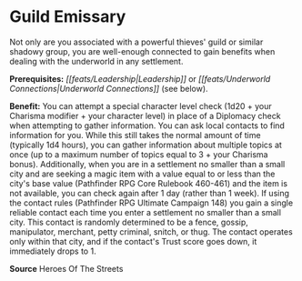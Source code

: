 ﻿---
cssclass: [feats]

---
# Guild Emissary

Not only are you associated with a powerful thieves' guild or similar shadowy group, you are well-enough connected to gain benefits when dealing with the underworld in any settlement.

**Prerequisites:** _[[feats/Leadership|Leadership]]_ or _[[feats/Underworld Connections|Underworld Connections]]_ (see below).

**Benefit:** You can attempt a special character level check (1d20 + your Charisma modifier + your character level) in place of a Diplomacy check when attempting to gather information. You can ask local contacts to find information for you. While this still takes the normal amount of time (typically 1d4 hours), you can gather information about multiple topics at once (up to a maximum number of topics equal to 3 + your Charisma bonus). Additionally, when you are in a settlement no smaller than a small city and are seeking a magic item with a value equal to or less than the city's base value (Pathfinder RPG Core Rulebook 460-461) and the item is not available, you can check again after 1 day (rather than 1 week). If using the contact rules (Pathfinder RPG Ultimate Campaign 148) you gain a single reliable contact each time you enter a settlement no smaller than a small city. This contact is randomly determined to be a fence, gossip, manipulator, merchant, petty criminal, snitch, or thug. The contact operates only within that city, and if the contact's Trust score goes down, it immediately drops to 1.

**Source** Heroes Of The Streets